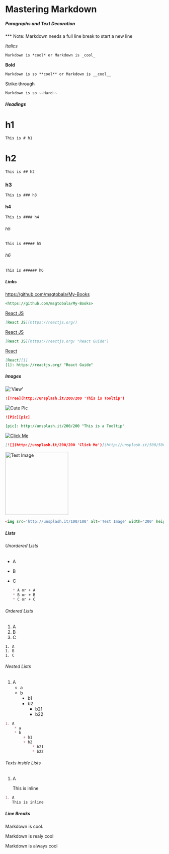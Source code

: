 # Mastering Markdown

##### Paragraphs and Text Decoration

*** Note: Markdown needs a full line break to start a new line

*Italics*

```markdown
Markdown is *cool* or Markdown is _cool_
```

**Bold**

```markdown
Markdown is so **cool** or Markdown is __cool__
```

~~Strike through~~

```markdown
Markdown is so ~~Hard~~
```



##### Headings

# h1

```markdown
This is # h1
```

# h2

```markdown
This is ## h2
```

### h3

```markdown
This is ### h3
```

#### h4

```markdown
This is #### h4
```

###### h5

```markdown
This is ##### h5
```

###### h6

```markdown
This is ###### h6
```



##### Links

<https://github.com/msgtobala/My-Books>

```markdown
<https://github.com/msgtobala/My-Books>
```

[React JS](https://reactjs.org/)

```markdown
[React JS](https://reactjs.org/)
```

[React JS](https://reactjs.org/ "React juide")

```markdown
[React JS](https://reactjs.org/ "React Guide")
```

[React][1]

[1]: https://reactjs.org/	"React Guide"

```markdown
[React][1]
[1]: https://reactjs.org/ "React Guide"
```



##### Images

!['View'](http://unsplash.it/200/200 "This is Tooltip")

```markdown
![Tree](http://unsplash.it/200/200 'This is Tooltip')
```



![Cute Pic][pic]

[Pic]: http://unsplash.it/200/200	"This is Tooltip"

```markdown
![Pic][pic]

[pic]: http://unsplash.it/200/200 "This is a Tooltip"
```

[![](http://unsplash.it/100/100 'Click Me')](http://unsplash.it/500/500)

```markdown
[![](http://unsplash.it/200/200 'Click Me')](http://unsplash.it/500/500)
```

<img src='http://unsplash.it/100/100' alt='Test Image' width='200' height='200'/>

```markdown
<img src='http://unsplash.it/100/100' alt='Test Image' width='200' height='200'/>
```



##### Lists

###### Unordered Lists

* A

* B

* C

  ```markdown
  * A or + A
  * B or + B
  * C or + C
  ```

###### Ordered Lists

1. A
2. B
3. C

``` Mar
1. A
1. B
1. C
```

###### Nested Lists

1. A
   * a
   * b
     + b1
     + b2
       + b21
       + b22

```markdown
1. A
	* a
	* b
		+ b1
		+ b2
			* b21
			* b22
```

###### Texts inside Lists

1. A

   This is inline

```markdown
1. A
   This is inline
```



##### Line Breaks

Markdown is cool.

Markdown is realy cool



Markdown is always cool